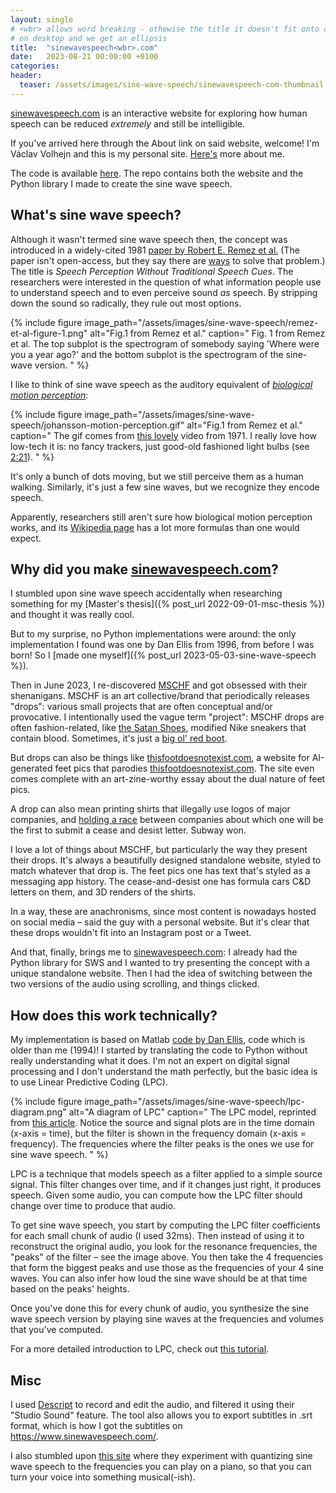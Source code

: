 ```yaml
---
layout: single
# <wbr> allows word breaking - othewise the title it doesn't fit onto one line
# on desktop and we get an ellipsis
title:  "sinewavespeech<wbr>.com"
date:   2023-08-21 00:00:00 +0100
categories:
header:
  teaser: /assets/images/sine-wave-speech/sinewavespeech-com-thumbnail.png
---
```


[sinewavespeech.com](https://sinewavespeech.com) is an interactive website for exploring how human speech can be reduced *extremely* and still be intelligible.

If you've arrived here through the About link on said website, welcome! I'm Václav Volhejn and this is my personal site.
[Here's](/about/) more about me.

The code is available [here](https://github.com/vvolhejn/sine_wave_speech/).
The repo contains both the website and the Python library I made to create the sine wave speech.

## What's sine wave speech?

Although it wasn't termed sine wave speech then, the concept was introduced in a widely-cited 1981 [paper by Robert E. Remez et al.](https://www.science.org/doi/10.1126/science.7233191)
(The paper isn't open-access, but they say there are [ways](https://en.wikipedia.org/wiki/Sci-Hub) to solve that problem.)
The title is _Speech Perception Without Traditional Speech Cues_.
The researchers were interested in the question of what information people use to understand speech and to even perceive sound _as_ speech.
By stripping down the sound so radically, they rule out most options.

{% include figure image_path="/assets/images/sine-wave-speech/remez-et-al-figure-1.png" alt="Fig.1 from Remez et al." caption="
Fig. 1 from Remez et al.
The top subplot is the spectrogram of somebody saying 'Where were you a year ago?'
and the bottom subplot is the spectrogram of the sine-wave version.
" %}

I like to think of sine wave speech as the auditory equivalent of [_biological motion perception_](https://en.wikipedia.org/wiki/Biological_motion_perception):

{% include figure image_path="/assets/images/sine-wave-speech/johansson-motion-perception.gif" alt="Fig.1 from Remez et al." caption="
The gif comes from [this lovely](https://youtu.be/1F5ICP9SYLU?t=268) video from 1971.
I really love how low-tech it is: no fancy trackers, just good-old fashioned light bulbs (see [2:21](https://youtu.be/1F5ICP9SYLU?t=141)).
" %}

It's only a bunch of dots moving, but we still perceive them as a human walking.
Similarly, it's just a few sine waves, but we recognize they encode speech.

Apparently, researchers still aren't sure how biological motion perception works, and its [Wikipedia page](https://en.wikipedia.org/wiki/Biological_motion_perception) has a lot more formulas than one would expect.

## Why did you make [sinewavespeech.com](https://sinewavespeech.com)?

I stumbled upon sine wave speech accidentally when researching something for my [Master's thesis]({% post_url 2022-09-01-msc-thesis %})
and thought it was really cool.

But to my surprise, no Python implementations were around: the only implementation I found was one by Dan Ellis from 1996, from before I was born!
So I [made one myself]({% post_url 2023-05-03-sine-wave-speech %}).

Then in June 2023, I re-discovered [MSCHF](https://mschf.com/works) and got obsessed with their shenanigans.
MSCHF is an art collective/brand that periodically releases "drops": various small projects that are often conceptual and/or provocative.
I intentionally used the vague term "project": MSCHF drops are often fashion-related, like [the Satan Shoes](https://satan.shoes/), modified Nike sneakers that contain blood.
Sometimes, it's just a [big ol' red boot](https://mschf.com/shop/big-red-boot/).

But drops can also be things like [thisfootdoesnotexist<wbr>.com](https://thisfootdoesnotexist.com/),
a website for AI-generated feet pics that parodies [thisfootdoesnotexist<wbr>.com](https://thispersondoesnotexist.com/).
The site even comes complete with an art-zine-worthy essay about the dual nature of feet pics.

A drop can also mean printing shirts that illegally use logos of major companies, and [holding a race](https://cdgrandprix.com/)
between companies about which one will be the first to submit a cease and desist letter. Subway won.

I love a lot of things about MSCHF, but particularly the way they present their drops.
It's always a beautifully designed standalone website, styled to match whatever that drop is.
The feet pics one has text that's styled as a messaging app history.
The cease-and-desist one has formula cars C&D letters on them, and 3D renders of the shirts.

In a way, these are anachronisms, since most content is nowadays hosted on social media – said the guy with a personal website.
But it's clear that these drops wouldn't fit into an Instagram post or a Tweet.

And that, finally, brings me to [sinewavespeech.com](https://sinewavespeech.com):
I already had the Python library for SWS and I wanted to try presenting the concept with a unique standalone website.
Then I had the idea of switching between the two versions of the audio using scrolling, and things clicked.

## How does this work technically?

My implementation is based on Matlab [code by Dan Ellis](https://www.ee.columbia.edu/~dpwe/resources/matlab/sws/),
code which is older than me (1994)!
I started by translating the code to Python without really understanding what it does.
I'm not an expert on digital signal processing and I don't understand the math perfectly, but the basic idea is to use Linear Predictive Coding (LPC).

{% include figure image_path="/assets/images/sine-wave-speech/lpc-diagram.png" alt="A diagram of LPC" caption="
The LPC model, reprinted from [this article](https://ccrma.stanford.edu/~hskim08/lpc/).
Notice the source and signal plots are in the time domain (x-axis = time), but the filter is shown in the frequency domain (x-axis = frequency).
The frequencies where the filter peaks is the ones we use for sine wave speech.
" %}

LPC is a technique that models speech as a filter applied to a simple source signal.
This filter changes over time, and if it changes just right, it produces speech.
Given some audio, you can compute how the LPC filter should change over time to produce that audio.

To get sine wave speech, you start by computing the LPC filter coefficients for each small chunk of audio (I used 32ms).
Then instead of using it to reconstruct the original audio,
you look for the resonance frequencies, the "peaks" of the filter – see the image above.
You then take the 4 frequencies that form the biggest peaks and use those as the frequencies of your 4 sine waves.
You can also infer how loud the sine wave should be at that time based on the peaks' heights.

Once you've done this for every chunk of audio, you synthesize the sine wave speech version by playing sine waves at the frequencies and volumes that you've computed.

For a more detailed introduction to LPC, check out [this tutorial](https://ccrma.stanford.edu/~hskim08/lpc/).

## Misc

I used [Descript](https://descript.com) to record and edit the audio, and filtered it using their "Studio Sound" feature.
The tool also allows you to export subtitles in .srt format, which is how I got the subtitles on https://www.sinewavespeech.com/.

I also stumbled upon [this site](http://www.columbia.edu/~remez/musical-and-poetic-sine-wave-speech.html) where they experiment with quantizing sine wave speech to the frequencies you can play on a piano, so that you can turn your voice into something musical(-ish).